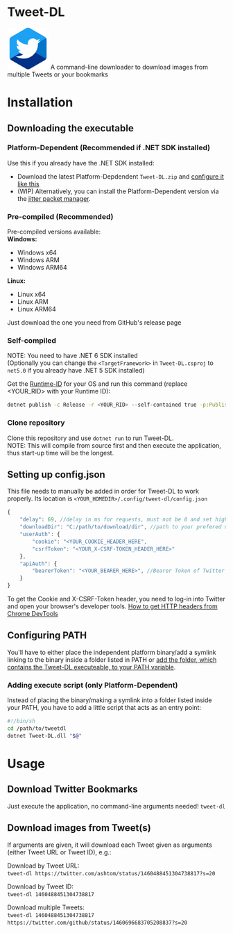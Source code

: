 # Tweet-DL
<img src="/.github/TweetDL.png" width="96px" />
A command-line downloader to download images from multiple Tweets or your bookmarks

# Installation
## Downloading the executable
### Platform-Dependent (Recommended if .NET SDK installed)
Use this if you already have the .NET SDK installed:
* Download the latest Platform-Depdendent `Tweet-DL.zip` and [configure it like this](#adding-execute-script-only-platform-dependent)
* (WIP) Alternatively, you can install the Platform-Dependent version via the [jitter packet manager](https://github.com/Stridsvagn69420/jitter).

### Pre-compiled (Recommended)
Pre-compiled versions available:  
__Windows:__
* Windows x64
* Windows ARM
* Windows ARM64

__Linux:__
* Linux x64
* Linux ARM
* Linux ARM64

Just download the one you need from GitHub's release page

### Self-compiled
NOTE: You need to have .NET 6 SDK installed  
(Optionally you can change the `<TargetFramework>` in `Tweet-DL.csproj` to `net5.0` if you already have .NET 5 SDK installed)

Get the [Runtime-ID](https://docs.microsoft.com/en-us/dotnet/core/rid-catalog) for your OS and run this command (replace <YOUR_RID> with your Runtime ID):
```sh
dotnet publish -c Release -r <YOUR_RID> --self-contained true -p:PublishSingleFile=true -p:IncludeAllContentForSelfExtract=true -p:PublishTrimmed=True -p:TrimMode=CopyUsed
```

### Clone repository
Clone this repository and use `dotnet run` to run Tweet-DL.  
NOTE: This will compile from source first and then execute the application, thus start-up time will be the longest.

## Setting up config.json
This file needs to manually be added in order for Tweet-DL to work properly. Its location is `<YOUR_HOMEDIR>/.config/tweet-dl/config.json`
```js
{
	"delay": 69, //delay in ms for requests, must not be 0 and set higher if download fails
	"downloadDir": "C:/path/to/download/dir", //path to your prefered download folder
	"userAuth": {
		"cookie": "<YOUR_COOKIE_HEADER_HERE",
		"csrfToken": "<YOUR_X-CSRF-TOKEN_HEADER_HERE>"
	},
	"apiAuth": {
		"bearerToken": "<YOUR_BEARER_HERE>", //Bearer Token of Twitter API Application
	}
}
```
To get the Cookie and X-CSRF-Token header, you need to log-in into Twitter and open your browser's developer tools.
[How to get HTTP headers from Chrome DevTools](https://stackoverflow.com/questions/4423061/how-can-i-view-http-headers-in-google-chrome)

## Configuring PATH
You'll have to either place the independent platform binary/add a symlink linking to the binary inside a folder listed in PATH or [add the folder, which contains the Tweet-DL executeable, to your PATH variable](https://gist.github.com/nex3/c395b2f8fd4b02068be37c961301caa7).

### Adding execute script (only Platform-Dependent)
Instead of placing the binary/making a symlink into a folder listed inside your PATH, you have to add a little script that acts as an entry point:
```sh
#!/bin/sh
cd /path/to/tweetdl
dotnet Tweet-DL.dll "$@"
```

# Usage
## Download Twitter Bookmarks
Just execute the application, no command-line arguments needed!
`tweet-dl`

## Download images from Tweet(s)
If arguments are given, it will download each Tweet given as arguments (either Tweet URL or Tweet ID), e.g.:

Download by Tweet URL:  
`tweet-dl https://twitter.com/ashtom/status/1460488451304738817?s=20`

Download by Tweet ID:  
`tweet-dl 1460488451304738817`

Download multiple Tweets:  
`tweet-dl 1460488451304738817 https://twitter.com/github/status/1460696683705208837?s=20`
